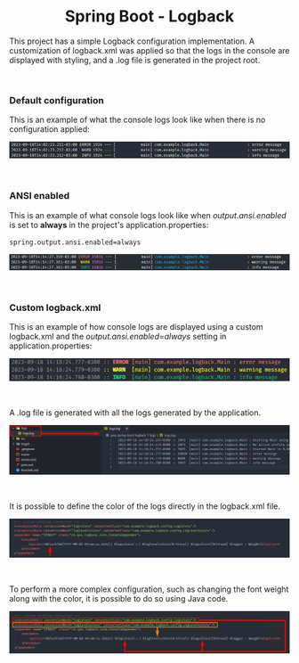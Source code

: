 <h1 align="center"><strong>Spring Boot - Logback</strong></h1>

<p>This project has a simple Logback configuration implementation. A customization of logback.xml was applied so that the logs in the console are displayed with styling, and a .log file is generated in the project root.</p>

&nbsp;

<h3><strong>Default configuration</strong></h3>

<p>This is an example of what the console logs look like when there is no configuration applied:</p>

<div align="center">
	<img src="assets/logback-default.png">
</div>

&nbsp;

<h3><strong>ANSI enabled</strong></h3>

<p>This is an example of what console logs look like when <i>output.ansi.enabled</i> is set to <strong>always</strong> in the project's application.properties:</p>

```
spring.output.ansi.enabled=always
```

<div align="center">
	<img src="assets/logback-ansi-enabled.png">
</div>

&nbsp;

<h3><strong>Custom logback.xml</strong></h3>

<p>This is an example of how console logs are displayed using a custom logback.xml and the <i>output.ansi.enabled=always</i> setting in application.properties:</p>

<div align="center">
	<img src="assets/custom-logback.png">
</div>

&nbsp;

<p>A .log file is generated with all the logs generated by the application.</p>

<div align="center">
	<img src="assets/logs-file.png">
</div>

&nbsp;

<p>It is possible to define the color of the logs directly in the logback.xml file.</p>

<div align="center">
	<img src="assets/custom-colors-black.png">
</div>

&nbsp;

<p>To perform a more complex configuration, such as changing the font weight along with the color, it is possible to do so using Java code.</p>

<div align="center">
	<img src="assets/custom-colors-xml.png">
</div>
